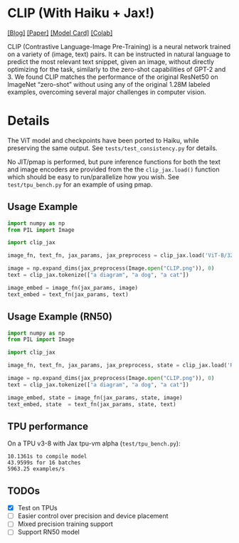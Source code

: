 # CLIP (With Haiku + Jax!)

[[Blog]](https://openai.com/blog/clip/) [[Paper]](https://cdn.openai.com/papers/Learning_Transferable_Visual_Models_From_Natural_Language_Supervision.pdf) [[Model Card]](model-card.md) [[Colab]](https://colab.research.google.com/github/openai/clip/blob/master/notebooks/Interacting_with_CLIP.ipynb)

CLIP (Contrastive Language-Image Pre-Training) is a neural network trained on a variety of (image, text) pairs. It can be instructed in natural language to predict the most relevant text snippet, given an image, without directly optimizing for the task, similarly to the zero-shot capabilities of GPT-2 and 3. We found CLIP matches the performance of the original ResNet50 on ImageNet “zero-shot” without using any of the original 1.28M labeled examples, overcoming several major challenges in computer vision.

# Details

The ViT model and checkpoints have been ported to Haiku, while preserving the same output. See `tests/test_consistency.py` for details.

No JIT/pmap is performed, but pure inference functions for both the text and image encoders are provided from the the
`clip_jax.load()` function which should be easy to run/parallelize how you wish. See `test/tpu_bench.py` for an example of using pmap.

## Usage Example

```python
import numpy as np
from PIL import Image

import clip_jax

image_fn, text_fn, jax_params, jax_preprocess = clip_jax.load('ViT-B/32', "cpu")

image = np.expand_dims(jax_preprocess(Image.open("CLIP.png")), 0)
text = clip_jax.tokenize(["a diagram", "a dog", "a cat"])

image_embed = image_fn(jax_params, image)
text_embed = text_fn(jax_params, text)
```

## Usage Example (RN50)

```python
import numpy as np
from PIL import Image

import clip_jax

image_fn, text_fn, jax_params, jax_preprocess, state = clip_jax.load('RN50', "cpu")

image = np.expand_dims(jax_preprocess(Image.open("CLIP.png")), 0)
text = clip_jax.tokenize(["a diagram", "a dog", "a cat"])

image_embed, state = image_fn(jax_params, state, image)
text_embed, state  = text_fn(jax_params, state, text)
```

## TPU performance

On a TPU v3-8 with Jax tpu-vm alpha (`test/tpu_bench.py`):
```
10.1361s to compile model
43.9599s for 16 batches
5963.25 examples/s
```

## TODOs
- [x] Test on TPUs
- [ ] Easier control over precision and device placement
- [ ] Mixed precision training support
- [ ] Support RN50 model